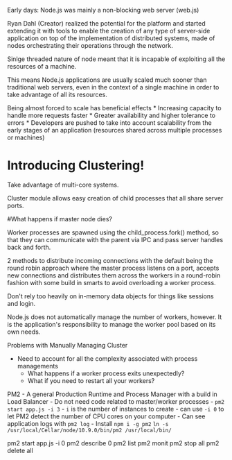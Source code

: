 Early days: Node.js was mainly a non-blocking web server (web.js)

Ryan Dahl (Creator) realized the potential for the platform and started extending it with tools to enable the creation of any type of server-side application on top of the implementation of distributed systems, made of nodes orchestrating their operations through the network.

Sinlge threaded nature of node meant that it is incapable of exploiting all the resources of a machine.

This means Node.js applications are usually scaled much sooner than traditional web servers, even in the context of a single machine in order to take advantage of all its resources.

Being almost forced to scale has beneficial effects
    * Increasing capacity to handle more requests faster
    * Greater availability and higher tolerance to errors
    * Developers are pushed to take into account scalability from the early stages of an application (resources shared across multiple processes or machines)

# Introducing Clustering!

Take advantage of multi-core systems.

Cluster module allows easy creation of child processes that all share server ports.

#What happens if master node dies?

Worker processes are spawned using the child_process.fork() method, so that they can communicate with the parent via IPC and pass server handles back and forth.

2 methods to distribute incoming connections with the default being the round robin approach where the master process listens on a port, accepts new connections and distributes them across the workers in a round-robin fashion with some build in smarts to avoid overloading a worker process.

Don't rely too heavily on in-memory data objects for things like sessions and login.

Node.js does not automatically manage the number of workers, however. It is the application's responsibility to manage the worker pool based on its own needs.

Problems with Manually Managing Cluster
- Need to account for all the complexity associated with process managements
    - What happens if a worker process exits unexpectedly?
    - What if you need to restart all your workers?

PM2
    - A general Production Runtime and Process Manager with a build in Load Balancer
    - Do not need code related to master/worker processes
    - `pm2 start app.js -i 3`
        - `i` is the number of instances to create
        - can use `-i 0` to let PM2 detect the number of CPU cores on your computer
    - Can see application logs with `pm2 log`
    - Install
    `npm i -g pm2`
    `ln -s /usr/local/Cellar/node/10.9.0/bin/pm2 /usr/local/bin/`

pm2 start app.js -i 0
pm2 describe 0
pm2 list
pm2 monit
pm2 stop all
pm2 delete all